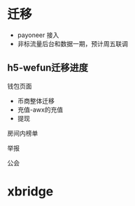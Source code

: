 # 迁移 
* payoneer 接入
* 非标流量后台和数据一期，预计周五联调

## h5-wefun迁移进度 
钱包页面

- 币商整体迁移
- 充值-awx的充值
- 提现

房间内榜单

举报

公会



# xbridge 




